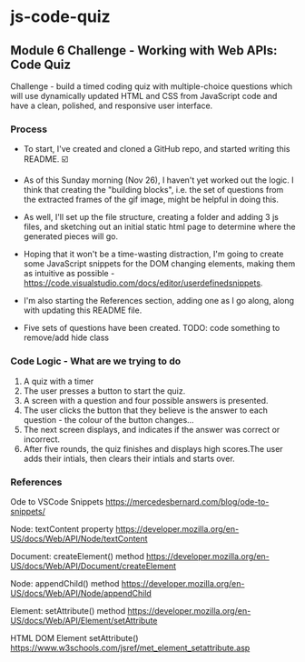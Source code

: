 # js-code-quiz
## Module 6 Challenge - Working with Web APIs: Code Quiz

Challenge - build a timed coding quiz with multiple-choice questions which will use dynamically updated HTML and CSS from JavaScript code and have a clean, polished, and responsive user interface.

### Process

* To start, I've created and cloned a GitHub repo, and started writing this README. :ballot_box_with_check:

* As of this Sunday morning (Nov 26), I haven't yet worked out the logic. I think that creating the "building blocks", i.e. the set of questions from the extracted frames of the gif image, might be helpful in doing this.

* As well, I'll set up the file structure, creating a folder and adding 3 js files, and sketching out an initial static html page to determine where the generated pieces will go.

* Hoping that it won't be a time-wasting distraction, I'm going to create some JavaScript snippets for the DOM changing elements, making them as intuitive as possible - https://code.visualstudio.com/docs/editor/userdefinedsnippets.

* I'm also starting the References section, adding one as I go along, along with updating this README file.

* Five sets of questions have been created. TODO: code something to remove/add hide class 

### Code Logic - What are we trying to do

1. A quiz with a timer
2. The user presses a button to start the quiz.
3. A screen with a question and four possible answers is presented.
4. The user clicks the button that they believe is the answer to each question - the colour of the button changes...
5. The next screen displays, and indicates if the answer was correct or incorrect.
6. After five rounds, the quiz finishes and displays high scores.The user adds their intials, then clears their intials and starts over.




### References

Ode to VSCode Snippets
https://mercedesbernard.com/blog/ode-to-snippets/<br>

Node: textContent property
https://developer.mozilla.org/en-US/docs/Web/API/Node/textContent<br>

Document: createElement() method
https://developer.mozilla.org/en-US/docs/Web/API/Document/createElement<br>

Node: appendChild() method
https://developer.mozilla.org/en-US/docs/Web/API/Node/appendChild<br>

Element: setAttribute() method
https://developer.mozilla.org/en-US/docs/Web/API/Element/setAttribute<br>

HTML DOM Element setAttribute()
https://www.w3schools.com/jsref/met_element_setattribute.asp<br>



